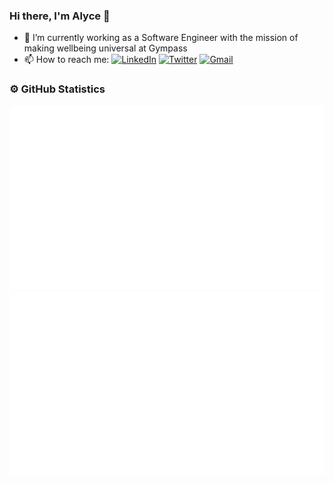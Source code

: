 ### Hi there, I'm Alyce 👋


- 🔭 I’m currently working as a Software Engineer with the mission of making wellbeing universal at Gympass
- 📫 How to reach me: 
[![LinkedIn](https://img.shields.io/badge/-alycecristines-blue?style=flat&logo=Linkedin&logoColor=white)](https://www.linkedin.com/in/alycecristines/)
[![Twitter](https://img.shields.io/badge/-alycecristines-blue?style=flat&logo=Twitter&logoColor=white)](https://twitter.com/alycecristines)
[![Gmail](https://img.shields.io/badge/-alycecristines-red?style=flat&logo=Gmail&logoColor=white)](mailto:alyce.cristine.s@gmail.com)


### ⚙️ GitHub Statistics

<a href="https://github.com/alycecristines/github-stats">

![](https://github.com/alycecristines/github-stats/blob/master/generated/overview.svg)
![](https://github.com/alycecristines/github-stats/blob/master/generated/languages.svg)
  
<!--
**alycecristines/alycecristines** is a ✨ _special_ ✨ repository because its `README.md` (this file) appears on your GitHub profile.

Here are some ideas to get you started:

- 🔭 I’m currently working on ...
- 🌱 I’m currently learning ...
- 👯 I’m looking to collaborate on ...
- 🤔 I’m looking for help with ...
- 💬 Ask me about ...
- 📫 How to reach me: ...
- 😄 Pronouns: ...
- ⚡ Fun fact: ...
-->

